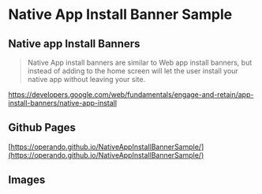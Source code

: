 
# Native App Install Banner Sample

## Native app Install Banners

> Native App install banners are similar to Web app install banners, but instead of adding to the home screen will let the user install your native app without leaving your site.

https://developers.google.com/web/fundamentals/engage-and-retain/app-install-banners/native-app-install

## Github Pages

[https://operando.github.io/NativeAppInstallBannerSample/](https://operando.github.io/NativeAppInstallBannerSample/)


## Images

<img href="./art/hammerheadMMB29Qshinobu02202016174259.gif" height="400" />
